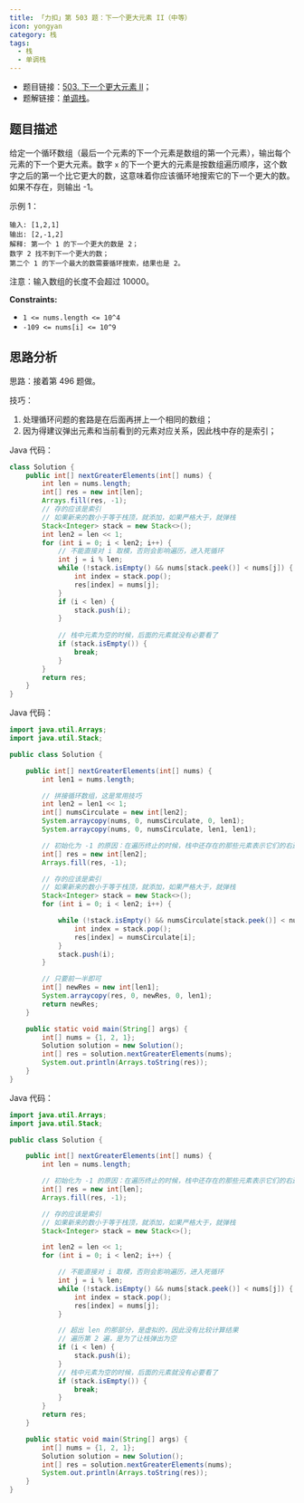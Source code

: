 ```yaml
---
title: 「力扣」第 503 题：下一个更大元素 II（中等）
icon: yongyan
category: 栈
tags:
  - 栈
  - 单调栈
---
```


+ 题目链接：[503. 下一个更大元素 II](https://leetcode-cn.com/problems/next-greater-element-ii/)；
+ 题解链接：[单调栈](https://leetcode-cn.com/problems/next-greater-element-ii/solution/dan-diao-zhan-by-liweiwei1419/)。


## 题目描述

给定一个循环数组（最后一个元素的下一个元素是数组的第一个元素），输出每个元素的下一个更大元素。数字 `x` 的下一个更大的元素是按数组遍历顺序，这个数字之后的第一个比它更大的数，这意味着你应该循环地搜索它的下一个更大的数。如果不存在，则输出 -1。

示例 1：

```
输入: [1,2,1]
输出: [2,-1,2]
解释: 第一个 1 的下一个更大的数是 2；
数字 2 找不到下一个更大的数； 
第二个 1 的下一个最大的数需要循环搜索，结果也是 2。
```

注意：输入数组的长度不会超过 10000。

**Constraints:**

- `1 <= nums.length <= 10^4`
- `-109 <= nums[i] <= 10^9`

## 思路分析

思路：接着第 496 题做。

技巧：

1. 处理循环问题的套路是在后面再拼上一个相同的数组；
2. 因为得建议弹出元素和当前看到的元素对应关系，因此栈中存的是索引；

Java 代码：

```java
class Solution {
    public int[] nextGreaterElements(int[] nums) {
        int len = nums.length;
        int[] res = new int[len];
        Arrays.fill(res, -1);
        // 存的应该是索引
        // 如果新来的数小于等于栈顶，就添加，如果严格大于，就弹栈
        Stack<Integer> stack = new Stack<>();
        int len2 = len << 1;
        for (int i = 0; i < len2; i++) {
            // 不能直接对 i 取模，否则会影响遍历，进入死循环
            int j = i % len;
            while (!stack.isEmpty() && nums[stack.peek()] < nums[j]) {
                int index = stack.pop();
                res[index] = nums[j];
            }
            if (i < len) {
                stack.push(i);
            }
            
            // 栈中元素为空的时候，后面的元素就没有必要看了
            if (stack.isEmpty()) {
                break;
            }
        }
        return res;
    }
}
```

Java 代码：

```java
import java.util.Arrays;
import java.util.Stack;

public class Solution {

    public int[] nextGreaterElements(int[] nums) {
        int len1 = nums.length;

        // 拼接循环数组，这是常用技巧
        int len2 = len1 << 1;
        int[] numsCirculate = new int[len2];
        System.arraycopy(nums, 0, numsCirculate, 0, len1);
        System.arraycopy(nums, 0, numsCirculate, len1, len1);

        // 初始化为 -1 的原因：在遍历终止的时候，栈中还存在的那些元素表示它们的右边没有比它大的元素
        int[] res = new int[len2];
        Arrays.fill(res, -1);

        // 存的应该是索引
        // 如果新来的数小于等于栈顶，就添加，如果严格大于，就弹栈
        Stack<Integer> stack = new Stack<>();
        for (int i = 0; i < len2; i++) {

            while (!stack.isEmpty() && numsCirculate[stack.peek()] < numsCirculate[i]) {
                int index = stack.pop();
                res[index] = numsCirculate[i];
            }
            stack.push(i);
        }

        // 只要前一半即可
        int[] newRes = new int[len1];
        System.arraycopy(res, 0, newRes, 0, len1);
        return newRes;
    }

    public static void main(String[] args) {
        int[] nums = {1, 2, 1};
        Solution solution = new Solution();
        int[] res = solution.nextGreaterElements(nums);
        System.out.println(Arrays.toString(res));
    }
}

```

Java 代码：

```java
import java.util.Arrays;
import java.util.Stack;

public class Solution {

    public int[] nextGreaterElements(int[] nums) {
        int len = nums.length;

        // 初始化为 -1 的原因：在遍历终止的时候，栈中还存在的那些元素表示它们的右边没有比它大的元素
        int[] res = new int[len];
        Arrays.fill(res, -1);

        // 存的应该是索引
        // 如果新来的数小于等于栈顶，就添加，如果严格大于，就弹栈
        Stack<Integer> stack = new Stack<>();

        int len2 = len << 1;
        for (int i = 0; i < len2; i++) {

            // 不能直接对 i 取模，否则会影响遍历，进入死循环
            int j = i % len;
            while (!stack.isEmpty() && nums[stack.peek()] < nums[j]) {
                int index = stack.pop();
                res[index] = nums[j];
            }

            // 超出 len 的那部分，是虚拟的，因此没有比较计算结果
            // 遍历第 2 遍，是为了让栈弹出为空
            if (i < len) {
                stack.push(i);
            }
            // 栈中元素为空的时候，后面的元素就没有必要看了
            if (stack.isEmpty()) {
                break;
            }
        }
        return res;
    }

    public static void main(String[] args) {
        int[] nums = {1, 2, 1};
        Solution solution = new Solution();
        int[] res = solution.nextGreaterElements(nums);
        System.out.println(Arrays.toString(res));
    }
}
```



